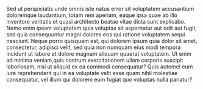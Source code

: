 Sed ut perspiciatis unde omnis iste natus error sit voluptatem accusantium doloremque laudantium, totam rem aperiam,
eaque ipsa quae ab illo inventore veritatis et quasi architecto beatae vitae dicta sunt explicabo. Nemo enim
 ipsam voluptatem quia voluptas sit aspernatur aut odit aut fugit, sed quia consequuntur magni dolores eos qui ratione voluptatem sequi nesciunt. Neque porro quisquam est, qui dolorem ipsum quia dolor sit amet, consectetur, adipisci velit, sed quia non numquam eius modi tempora incidunt ut labore et dolore magnam aliquam quaerat voluptatem. Ut enim ad minima veniam,quis nostrum exercitationem ullam corporis suscipit laboriosam, nisi ut aliquid ex ea commodi consequatur? Quis autemel eum iure reprehenderit qui in ea voluptate velit esse quam nihil molestiae consequatur, vel illum qui dolorem eum fugiat quo voluptas nulla pariatur?
 